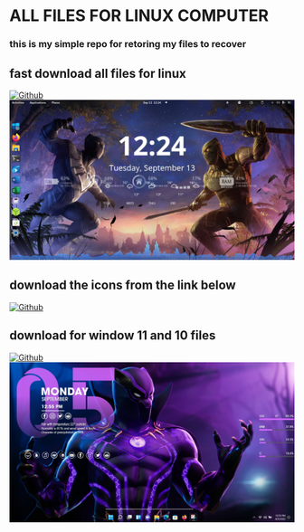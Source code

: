 # ALL FILES FOR LINUX COMPUTER
### this is my simple repo for retoring my files to recover 

## fast download all files for linux
[![Github](https://img.shields.io/badge/linux-Download-yallow?style=for-the-badge&logo=Linux)](https://www.mediafire.com/file/7p93fnzi665gru3/all.zip/file)
<img src="/img/linux.jpg" >

## download the icons from the link below
[![Github](https://img.shields.io/badge/icon-Download-red?style=for-the-badge&logo=Android)](https://www.mediafire.com/file/lefmdyrnp5sihfa/icons.zip/file)

## download for window 11 and 10 files
[![Github](https://img.shields.io/badge/windows-download-blue?style=for-the-badge&logo=Windows)](https://www.mediafire.com/file/6ivsgch8jwicguc/windows-theme.zip/file)
<img src="/img/windows.png" >

